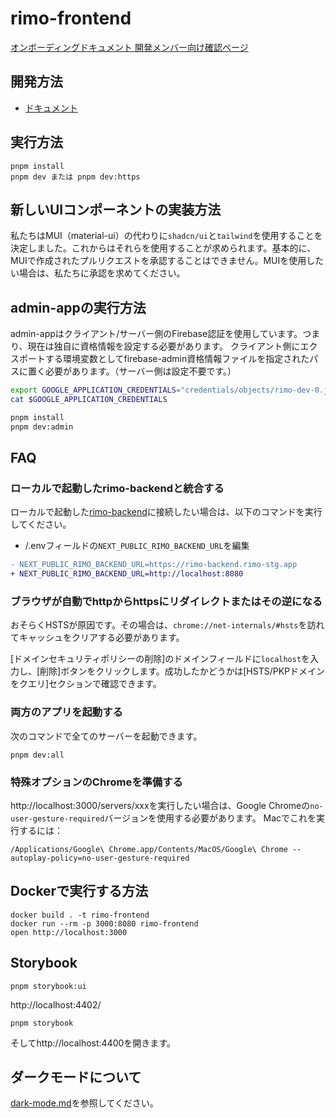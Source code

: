 # rimo-frontend

[オンボーディングドキュメント 開発メンバー向け確認ページ](./docs/onboarding/rimo_developer_onboarding.md)

## 開発方法

- [ドキュメント](docs/)

## 実行方法

```
pnpm install
pnpm dev または pnpm dev:https
```

## 新しいUIコンポーネントの実装方法

私たちはMUI（material-ui）の代わりに`shadcn/ui`と`tailwind`を使用することを決定しました。これからはそれらを使用することが求められます。基本的に、MUIで作成されたプルリクエストを承認することはできません。MUIを使用したい場合は、私たちに承認を求めてください。

## admin-appの実行方法

admin-appはクライアント/サーバー側のFirebase認証を使用しています。つまり、現在は独自に資格情報を設定する必要があります。
クライアント側にエクスポートする環境変数としてfirebase-admin資格情報ファイルを指定されたパスに置く必要があります。（サーバー側は設定不要です。）

```bash
export GOOGLE_APPLICATION_CREDENTIALS="credentials/objects/rimo-dev-0.json"
cat $GOOGLE_APPLICATION_CREDENTIALS
```

```bash
pnpm install
pnpm dev:admin
```

## FAQ

### ローカルで起動したrimo-backendと統合する

ローカルで起動した[rimo-backend](https://github.com/rimoapp/rimo-backend)に接続したい場合は、以下のコマンドを実行してください。

- <root>/.envフィールドの`NEXT_PUBLIC_RIMO_BACKEND_URL`を編集

```diff
- NEXT_PUBLIC_RIMO_BACKEND_URL=https://rimo-backend.rimo-stg.app
+ NEXT_PUBLIC_RIMO_BACKEND_URL=http://localhost:8080
```

### ブラウザが自動でhttpからhttpsにリダイレクトまたはその逆になる

おそらくHSTSが原因です。その場合は、`chrome://net-internals/#hsts`を訪れてキャッシュをクリアする必要があります。

[ドメインセキュリティポリシーの削除]のドメインフィールドに`localhost`を入力し、[削除]ボタンをクリックします。成功したかどうかは[HSTS/PKPドメインをクエリ]セクションで確認できます。

### 両方のアプリを起動する

次のコマンドで全てのサーバーを起動できます。

```
pnpm dev:all
```

### 特殊オプションのChromeを準備する

http://localhost:3000/servers/xxxを実行したい場合は、Google Chromeの`no-user-gesture-required`バージョンを使用する必要があります。
Macでこれを実行するには：

```
/Applications/Google\ Chrome.app/Contents/MacOS/Google\ Chrome --autoplay-policy=no-user-gesture-required
```

## Dockerで実行する方法

```
docker build . -t rimo-frontend
docker run --rm -p 3000:8080 rimo-frontend
open http://localhost:3000
```

## Storybook
```
pnpm storybook:ui
```
http://localhost:4402/

```
pnpm storybook
```

そしてhttp://localhost:4400を開きます。

## ダークモードについて
[dark-mode.md](docs/dark-mode.md)を参照してください。